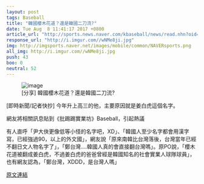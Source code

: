 ```yaml
---
layout: post
tags: Baseball
title: "韓國櫻木花道？還是韓國二刀流?"
date: Tue Aug  8 11:41:17 2017 +0800
article_url: "http://sports.news.naver.com/kbaseball/news/read.nhn?oid=025aid=0002743031"
response_url: "http://i.imgur.com//wNMe8ji.jpg"
img: http://imgsports.naver.net/images/mobile/common/NAVERsports.png
all_img: http://i.imgur.com//wNMe8ji.jpg
push: 43
boo: 0
neutral: 52
---
```


<figure>
<img src="http://imgsports.naver.net/images/mobile/common/NAVERsports.png" alt="image">
<figcaption>
[分享] 韓國櫻木花道？還是韓國二刀流?
</figcaption>
</figure>



[即時新聞/記者快抄] 今年升上高三的他，主要原因就是姜白虎這個名字。

網友將相關訊息貼到《批踢踢實業坊》Baseball，引起熱議

有人直呼「尹大俠更像低等小怪的名字吧，XD」、「韓國人至少名字都會用漢字寫，已經強過90，以上的外文國」，網友說「原來南韓比台灣落後，台灣當年已經不翻日文人物名字了」，「鄭台灣....韓國人真的會直接翻台灣嗎」。原PO說，「櫻木花道被翻成姜白虎，不過姜白虎的爸爸曾經是韓國知名的社會實業人球隊球員」，也有網友認為，「鄭台灣，XDDD，是台灣人嗎」

<a href = "https://www.ptt.cc/bbs/Baseball/M.1502163680.A.7F9.html">原文連結</a>

